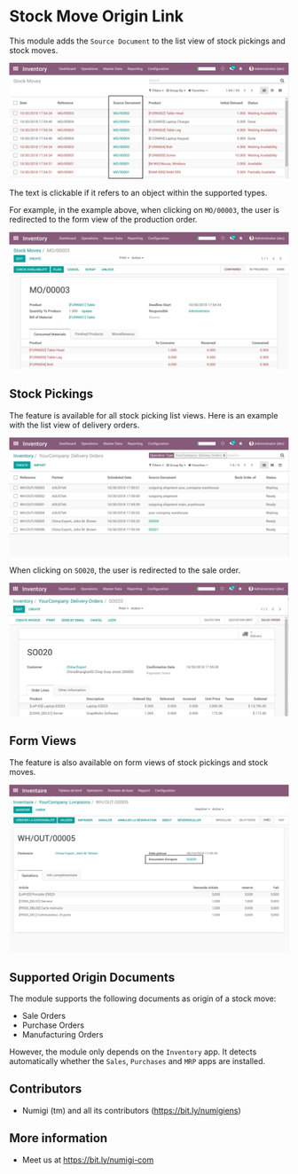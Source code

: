 # Stock Move Origin Link

This module adds the `Source Document` to the list view of stock pickings and stock moves.

![Stock Move List](static/description/stock_move_list.png?raw=true)

The text is clickable if it refers to an object within the supported types.

For example, in the example above, when clicking on `MO/00003`, the user is redirected to the
form view of the production order.

![MRP Production](static/description/mrp_production_form.png?raw=true)

## Stock Pickings

The feature is available for all stock picking list views.
Here is an example with the list view of delivery orders.

![Delivery Order List](static/description/delivery_order_list.png?raw=true)

When clicking on `SO020`, the user is redirected to the sale order.

![Sale Order Form](static/description/sale_order_form.png?raw=true)

## Form Views

The feature is also available on form views of stock pickings and stock moves.

![Delivery Order Form](static/description/delivery_order_form.png?raw=true)

## Supported Origin Documents

The module supports the following documents as origin of a stock move:

* Sale Orders
* Purchase Orders
* Manufacturing Orders

However, the module only depends on the `Inventory` app.
It detects automatically whether the `Sales`, `Purchases` and `MRP` apps are installed.

Contributors
------------
* Numigi (tm) and all its contributors (https://bit.ly/numigiens)

More information
----------------
* Meet us at https://bit.ly/numigi-com
